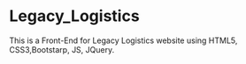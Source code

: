 # Legacy_Logistics
This is a Front-End for Legacy Logistics website using HTML5, CSS3,Bootstarp, JS, JQuery.
